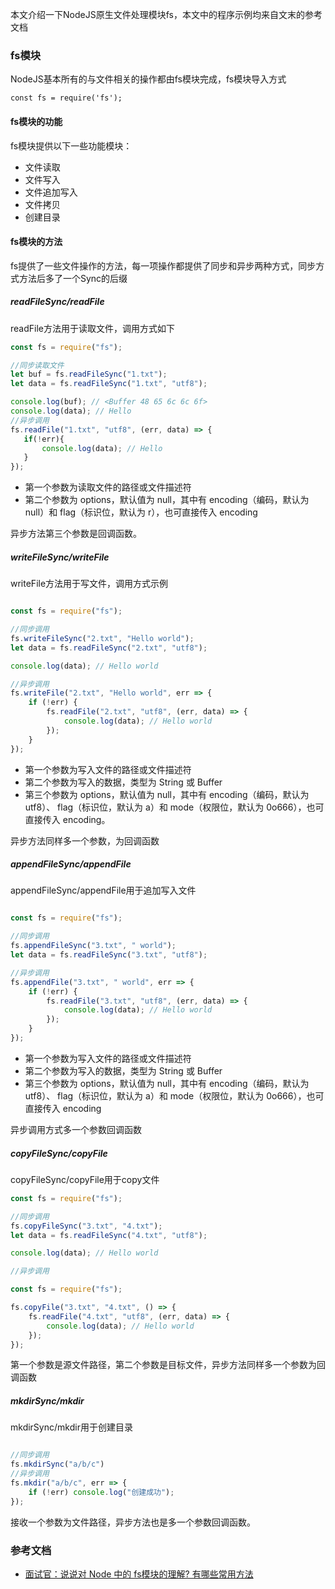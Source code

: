 本文介绍一下NodeJS原生文件处理模块fs，本文中的程序示例均来自文末的参考文档

### fs模块

NodeJS基本所有的与文件相关的操作都由fs模块完成，fs模块导入方式
```
const fs = require('fs');
```

#### fs模块的功能

fs模块提供以下一些功能模块：

- 文件读取
- 文件写入
- 文件追加写入
- 文件拷贝
- 创建目录

#### fs模块的方法

fs提供了一些文件操作的方法，每一项操作都提供了同步和异步两种方式，同步方式方法后多了一个Sync的后缀

##### readFileSync/readFile

readFile方法用于读取文件，调用方式如下

```JavaScript
const fs = require("fs");

//同步读取文件
let buf = fs.readFileSync("1.txt");
let data = fs.readFileSync("1.txt", "utf8");

console.log(buf); // <Buffer 48 65 6c 6c 6f>
console.log(data); // Hello
//异步调用
fs.readFile("1.txt", "utf8", (err, data) => {
   if(!err){
       console.log(data); // Hello
   }
});
```
- 第一个参数为读取文件的路径或文件描述符
- 第二个参数为 options，默认值为 null，其中有 encoding（编码，默认为 null）和 flag（标识位，默认为 r），也可直接传入 encoding

异步方法第三个参数是回调函数。

##### writeFileSync/writeFile

writeFile方法用于写文件，调用方式示例

```JavaScript

const fs = require("fs");

//同步调用
fs.writeFileSync("2.txt", "Hello world");
let data = fs.readFileSync("2.txt", "utf8");

console.log(data); // Hello world

//异步调用
fs.writeFile("2.txt", "Hello world", err => {
    if (!err) {
        fs.readFile("2.txt", "utf8", (err, data) => {
            console.log(data); // Hello world
        });
    }
});
```

- 第一个参数为写入文件的路径或文件描述符
- 第二个参数为写入的数据，类型为 String 或 Buffer
- 第三个参数为 options，默认值为 null，其中有 encoding（编码，默认为 utf8）、 flag（标识位，默认为 a）和 mode（权限位，默认为 0o666），也可直接传入 encoding。

异步方法同样多一个参数，为回调函数

##### appendFileSync/appendFile

appendFileSync/appendFile用于追加写入文件

```JavaScript

const fs = require("fs");

//同步调用
fs.appendFileSync("3.txt", " world");
let data = fs.readFileSync("3.txt", "utf8");

//异步调用
fs.appendFile("3.txt", " world", err => {
    if (!err) {
        fs.readFile("3.txt", "utf8", (err, data) => {
            console.log(data); // Hello world
        });
    }
});
```

- 第一个参数为写入文件的路径或文件描述符
- 第二个参数为写入的数据，类型为 String 或 Buffer
- 第三个参数为 options，默认值为 null，其中有 encoding（编码，默认为 utf8）、 flag（标识位，默认为 a）和 mode（权限位，默认为 0o666），也可直接传入 encoding

异步调用方式多一个参数回调函数

##### copyFileSync/copyFile

copyFileSync/copyFile用于copy文件

```JavaScript
const fs = require("fs");

//同步调用
fs.copyFileSync("3.txt", "4.txt");
let data = fs.readFileSync("4.txt", "utf8");

console.log(data); // Hello world

//异步调用

const fs = require("fs");

fs.copyFile("3.txt", "4.txt", () => {
    fs.readFile("4.txt", "utf8", (err, data) => {
        console.log(data); // Hello world
    });
});

```

第一个参数是源文件路径，第二个参数是目标文件，异步方法同样多一个参数为回调函数

##### mkdirSync/mkdir

mkdirSync/mkdir用于创建目录

```JavaScript

//同步调用
fs.mkdirSync("a/b/c")
//异步调用
fs.mkdir("a/b/c", err => {
    if (!err) console.log("创建成功");
});

```

接收一个参数为文件路径，异步方法也是多一个参数回调函数。
### 参考文档

- [面试官：说说对 Node 中的 fs模块的理解? 有哪些常用方法](https://github.com/febobo/web-interview/issues/156)
